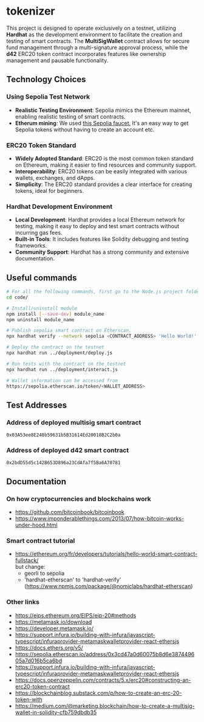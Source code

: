 # tokenizer

This project is designed to operate exclusively on a testnet, utilizing **Hardhat** as the development environment to facilitate the creation and testing of smart contracts. The **MultiSigWallet** contract allows for secure fund management through a multi-signature approval process, while the **d42** ERC20 token contract incorporates features like ownership management and pausable functionality.


## Technology Choices

### Using Sepolia Test Network
- **Realistic Testing Environment**: Sepolia mimics the Ethereum mainnet, enabling realistic testing of smart contracts.
- **Etherum mining**: We used <a href="https://sepolia-faucet.pk910.de/">this Sepolia faucet.</a>
It's an easy way to get Sepolia tokens without having to create an account etc.

### ERC20 Token Standard

- **Widely Adopted Standard**: ERC20 is the most common token standard on Ethereum, making it easier to find resources and community support.
- **Interoperability**: ERC20 tokens can be easily integrated with various wallets, exchanges, and dApps.
- **Simplicity**: The ERC20 standard provides a clear interface for creating tokens, ideal for beginners.

### Hardhat Development Environment

- **Local Development**: Hardhat provides a local Ethereum network for testing, making it easy to deploy and test smart contracts without incurring gas fees.
- **Built-in Tools**: It includes features like Solidity debugging and testing frameworks.
- **Community Support**: Hardhat has a strong community and extensive documentation.


## Useful commands
```bash
# For all the following commands, first go to the Node.js project folder
cd code/

# Install/uninstall module
npm install [--save-dev] module_name
npm uninstall module_name

# Publish sepolia smart contract on Etherscan.
npx hardhat verify --network sepolia <CONTRACT_ADDRESS> 'Hello World!'

# Deploy the contract on the testnet
npx hardhat run ../deployment/deploy.js

# Run tests with the contract on the testnet
npx hardhat run ../deployment/interact.js

# Wallet information can be accessed from
https://sepolia.etherscan.io/token/<WALLET_ADDRESS>

```


## Test Addresses

### Address of deployed multisig smart contract
`0x03A53ee8E248b59631b5B31614Ed20018B2C2b0a`
### Address of deployed d42 smart contract
`0x2bdD55d5c142B653D896a23CdAfa7f5Ba6A70781`


## Documentation

### On how cryptocurrencies and blockchains work
- https://github.com/bitcoinbook/bitcoinbook
- https://www.imponderablethings.com/2013/07/how-bitcoin-works-under-hood.html

### Smart contract tutorial
- https://ethereum.org/fr/developers/tutorials/hello-world-smart-contract-fullstack/<br/>
but change:
	- georli to sepolia
	- 'hardhat-etherscan' to 'hardhat-verify' (https://www.npmjs.com/package/@nomiclabs/hardhat-etherscan)

### Other links
- https://eips.ethereum.org/EIPS/eip-20#methods
- https://metamask.io/download
- https://developer.metamask.io/
- https://support.infura.io/building-with-infura/javascript-typescript/infuraprovider-metamaskwalletprovider-react-ethersjs
- https://docs.ethers.org/v5/
- https://sepolia.etherscan.io/address/0x3cd47a0d60075b8d6e387449605a7d016b5ca6bd
- https://support.infura.io/building-with-infura/javascript-typescript/infuraprovider-metamaskwalletprovider-react-ethersjs
- https://docs.openzeppelin.com/contracts/5.x/erc20#constructing-an-erc20-token-contract
- https://blockchainblog.substack.com/p/how-to-create-an-erc-20-token-with
- https://medium.com/@marketing.blockchain/how-to-create-a-multisig-wallet-in-solidity-cfb759dbdb35